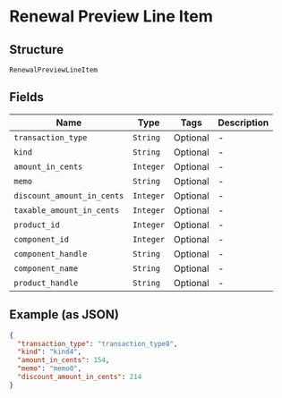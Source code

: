 
# Renewal Preview Line Item

## Structure

`RenewalPreviewLineItem`

## Fields

| Name | Type | Tags | Description |
|  --- | --- | --- | --- |
| `transaction_type` | `String` | Optional | - |
| `kind` | `String` | Optional | - |
| `amount_in_cents` | `Integer` | Optional | - |
| `memo` | `String` | Optional | - |
| `discount_amount_in_cents` | `Integer` | Optional | - |
| `taxable_amount_in_cents` | `Integer` | Optional | - |
| `product_id` | `Integer` | Optional | - |
| `component_id` | `Integer` | Optional | - |
| `component_handle` | `String` | Optional | - |
| `component_name` | `String` | Optional | - |
| `product_handle` | `String` | Optional | - |

## Example (as JSON)

```json
{
  "transaction_type": "transaction_type8",
  "kind": "kind4",
  "amount_in_cents": 154,
  "memo": "memo0",
  "discount_amount_in_cents": 214
}
```

